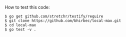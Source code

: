How to test this code:
```
$ go get github.com/stretchr/testify/require
$ git clone https://github.com/bhirbec/local-max.git
$ cd local-max
$ go test -v .
```
